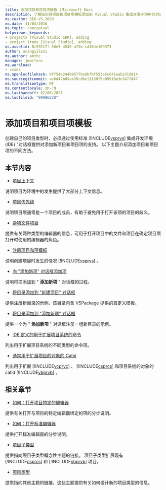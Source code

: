 ```yaml
---
title: 添加项目和项目项模板 |Microsoft Docs
description: 了解如何将项目和项目项模板添加到 Visual Studio 集成开发环境中的对话框 (IDE) 。
ms.custom: SEO-VS-2020
ms.date: 11/04/2016
ms.topic: conceptual
helpviewer_keywords:
- projects [Visual Studio SDK], adding
- project items [Visual Studio], adding
ms.assetid: 8c59217f-56e5-4540-a73b-cd10de189373
author: acangialosi
ms.author: anthc
manager: jmartens
ms.workload:
- vssdk
ms.openlocfilehash: 8ff54e24408577ba8bfbf553a5c641eab2d15814
ms.sourcegitcommit: ae6d47b09a439cd0e13180f5e89510e3e347fd47
ms.translationtype: MT
ms.contentlocale: zh-CN
ms.lasthandoff: 02/08/2021
ms.locfileid: "99906228"
---
```

# <a name="add-project-and-project-item-templates"></a>添加项目和项目项模板
创建自己的项目类型时，必须通过使用标准 [!INCLUDE[vsprvs](../../code-quality/includes/vsprvs_md.md)] 集成开发环境 (IDE) "对话框提供对添加新项目和项目项的支持。 以下主题介绍添加项目和项目项的不同方法。

## <a name="in-this-section"></a>本节内容
- [项目上下文](../../extensibility/internals/project-context.md)

 说明项目为环境中的发生提供了大部分上下文信息。

- [项目优先级](../../extensibility/internals/project-priority.md)

 说明项目项通常是一个项目的成员，有助于避免用于打开该项的项目的歧义。

- [杂项文件项目](../../extensibility/internals/miscellaneous-files-project.md)

 提供有关两种类型的编辑器的信息，可用于打开项目中的文件和项目在确定项目项打开时使用的编辑器的角色。

- [注册项目和项模板](../../extensibility/internals/registering-project-and-item-templates.md)

 说明创建项目时发生的情况 [!INCLUDE[vsprvs](../../code-quality/includes/vsprvs_md.md)] 。

- [向 "添加新项" 对话框添加项](../../extensibility/internals/adding-items-to-the-add-new-item-dialog-boxes.md)

 说明将项添加到 " **添加新项** " 对话框的过程。

- [将目录添加到 "新建项目" 对话框](../../extensibility/internals/adding-directories-to-the-new-project-dialog-box.md)

 提供注册新目录的示例，该目录包含 VSPackage 提供的自定义模板。

- [将目录添加到 "添加新项" 对话框](../../extensibility/internals/adding-directories-to-the-add-new-item-dialog-box.md)

 提供一个为 " **添加新项** " 对话框注册一组新目录的示例。

- [IDE 定义的用于扩展项目系统的命令](../../extensibility/internals/ide-defined-commands-for-extending-project-systems.md)

 列出用于扩展项目系统的不同类型的命令项。

- [通常用于扩展项目的对象的 Catid](../../extensibility/internals/catids-for-objects-that-are-typically-used-to-extend-projects.md)

 列出用于扩展 [!INCLUDE[vcprvc](../../code-quality/includes/vcprvc_md.md)] 、 [!INCLUDE[csprcs](../../data-tools/includes/csprcs_md.md)] 和项目系统的对象的 catid [!INCLUDE[vbprvb](../../code-quality/includes/vbprvb_md.md)] 。

## <a name="related-sections"></a>相关章节
- [如何：打开项目特定的编辑器](../../extensibility/how-to-open-project-specific-editors.md)

 提供有关打开与项目的特定编辑器绑定的项的分步说明。

- [如何：打开标准编辑器](../../extensibility/how-to-open-standard-editors.md)

 提供打开标准编辑器的分步说明。

- [项目子类型](../../extensibility/internals/project-subtypes.md)

 提供指向项目子类型概念性主题的链接。 项目子类型扩展现有 [!INCLUDE[csprcs](../../data-tools/includes/csprcs_md.md)] 和 [!INCLUDE[vbprvb](../../code-quality/includes/vbprvb_md.md)] 项目。

- [项目类型](../../extensibility/internals/project-types.md)

 提供指向其他主题的链接，这些主题提供有关如何设计新的项目类型的信息。
